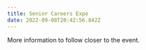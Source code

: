 ```yaml
---
title: Senior Careers Expo
date: 2022-09-08T20:42:56.842Z
---
```

More information to follow closer to the event.